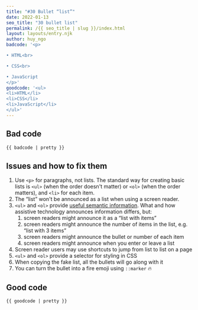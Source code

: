```yaml
---
title: "#30 Bullet “list”"
date: 2022-01-13
seo_title: "30 bullet list"
permalink: /{{ seo_title | slug }}/index.html
layout: layouts/entry.njk
author: huy_ngo
badcode: '<p>  

• HTML<br> 

• CSS<br>

• JavaScript
</p>'
goodcode: '<ul>
<li>HTML</li>
<li>CSS</li>
<li>JavaScript</li>
</ul>'
---
```


<div class="section bad">

## Bad code

```html
{{ badcode | pretty }}
```
</div>

<div class="section" id="issues">

## Issues and how to fix them

1. Use `<p>` for paragraphs, not lists. The standard way for creating basic lists is `<ul>` (when the order doesn't matter) or `<ol>` (when the order matters), and `<li>` for each item.
1. The “list” won't be announced as a list when using a screen reader.
1. `<ul>` and `<ol>` provide [useful semantic information](/tips/ol-vs-ul-vs-div/). What and how assistive technology announces information differs, but:
    1. screen readers might announce it as a “list with items”
    1. screen readers might announce the number of items in the list, e.g. “list with 3 items”
    1. screen readers might announce the bullet or number of each item
    1. screen readers might announce when you enter or leave a list
1. Screen reader users may use shortcuts to jump from list to list on a page
1. `<ul>` and `<ol>` provide a selector for styling in CSS
1. When copying the fake list, all the bullets will go along with it
1. You can turn the bullet into a fire emoji using `::marker` 🔥

</div>

<div class="section">

## Good code

```html
{{ goodcode | pretty }}
```
</div>
